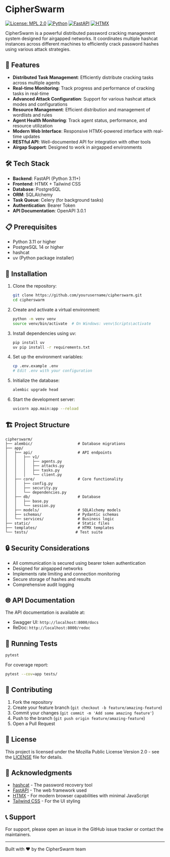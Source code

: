 # CipherSwarm

[![License: MPL 2.0](https://img.shields.io/badge/License-MPL%202.0-brightgreen.svg)](https://opensource.org/licenses/MPL-2.0)
[![Python](https://img.shields.io/badge/python-3.11%2B-blue)](https://www.python.org/downloads/)
[![FastAPI](https://img.shields.io/badge/FastAPI-0.109.0-009688.svg?style=flat&logo=FastAPI&logoColor=white)](https://fastapi.tiangolo.com)
[![HTMX](https://img.shields.io/badge/htmx-1.9.10-blue.svg)](https://htmx.org)

CipherSwarm is a powerful distributed password cracking management system designed for airgapped networks. It coordinates multiple hashcat instances across different machines to efficiently crack password hashes using various attack strategies.

## 🚀 Features

- **Distributed Task Management**: Efficiently distribute cracking tasks across multiple agents
- **Real-time Monitoring**: Track progress and performance of cracking tasks in real-time
- **Advanced Attack Configuration**: Support for various hashcat attack modes and configurations
- **Resource Management**: Efficient distribution and management of wordlists and rules
- **Agent Health Monitoring**: Track agent status, performance, and resource utilization
- **Modern Web Interface**: Responsive HTMX-powered interface with real-time updates
- **RESTful API**: Well-documented API for integration with other tools
- **Airgap Support**: Designed to work in airgapped environments

## 🛠️ Tech Stack

- **Backend**: FastAPI (Python 3.11+)
- **Frontend**: HTMX + Tailwind CSS
- **Database**: PostgreSQL
- **ORM**: SQLAlchemy
- **Task Queue**: Celery (for background tasks)
- **Authentication**: Bearer Token
- **API Documentation**: OpenAPI 3.0.1

## 📋 Prerequisites

- Python 3.11 or higher
- PostgreSQL 14 or higher
- hashcat
- uv (Python package installer)

## 🔧 Installation

1. Clone the repository:

   ```bash
   git clone https://github.com/yourusername/cipherswarm.git
   cd cipherswarm
   ```

2. Create and activate a virtual environment:

   ```bash
   python -m venv venv
   source venv/bin/activate  # On Windows: venv\Scripts\activate
   ```

3. Install dependencies using uv:

   ```bash
   pip install uv
   uv pip install -r requirements.txt
   ```

4. Set up the environment variables:

   ```bash
   cp .env.example .env
   # Edit .env with your configuration
   ```

5. Initialize the database:

   ```bash
   alembic upgrade head
   ```

6. Start the development server:
   ```bash
   uvicorn app.main:app --reload
   ```

## 🏗️ Project Structure

```
cipherswarm/
├── alembic/                    # Database migrations
├── app/
│   ├── api/                    # API endpoints
│   │   ├── v1/
│   │   │   ├── agents.py
│   │   │   ├── attacks.py
│   │   │   ├── tasks.py
│   │   │   └── client.py
│   ├── core/                   # Core functionality
│   │   ├── config.py
│   │   ├── security.py
│   │   └── dependencies.py
│   ├── db/                     # Database
│   │   ├── base.py
│   │   └── session.py
│   ├── models/                 # SQLAlchemy models
│   ├── schemas/                # Pydantic schemas
│   └── services/               # Business logic
├── static/                     # Static files
├── templates/                  # HTMX templates
└── tests/                     # Test suite
```

## 🔒 Security Considerations

- All communication is secured using bearer token authentication
- Designed for airgapped networks
- Implements rate limiting and connection monitoring
- Secure storage of hashes and results
- Comprehensive audit logging

## 🌐 API Documentation

The API documentation is available at:

- Swagger UI: `http://localhost:8000/docs`
- ReDoc: `http://localhost:8000/redoc`

## 🧪 Running Tests

```bash
pytest
```

For coverage report:

```bash
pytest --cov=app tests/
```

## 🤝 Contributing

1. Fork the repository
2. Create your feature branch (`git checkout -b feature/amazing-feature`)
3. Commit your changes (`git commit -m 'Add some amazing feature'`)
4. Push to the branch (`git push origin feature/amazing-feature`)
5. Open a Pull Request

## 📝 License

This project is licensed under the Mozilla Public License Version 2.0 - see the [LICENSE](LICENSE) file for details.

## 🙏 Acknowledgments

- [hashcat](https://hashcat.net/) - The password recovery tool
- [FastAPI](https://fastapi.tiangolo.com/) - The web framework used
- [HTMX](https://htmx.org/) - For modern browser capabilities with minimal JavaScript
- [Tailwind CSS](https://tailwindcss.com/) - For the UI styling

## 📞 Support

For support, please open an issue in the GitHub issue tracker or contact the maintainers.

---

Built with ❤️ by the CipherSwarm team
